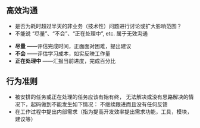 ## 高效沟通	
- 是否为耗时超过半天的非业务（技术性）问题进行讨论或扩大影响范围？
- 不能说 “尽量”、“不会”、“正在处理中”, etc. 属于无效沟通
* **尽量** ——评估完成时间，正面面对困难，提出建议
* **不会** ——评估学习成本，如实反映工作量
* **正在处理中** ——汇报当前进度，完成百分比

## 行为准则	
* 被安排的任务或正在处理的任务应该有始有终， 无法解决或没有思路解决的情况下，起码做到不能发生如下情况： 不继续跟进而且没有任何反馈
* 在工作过程中提出内部需求（指为提高开发效率提出需求功能，工具，模块，建议等）
